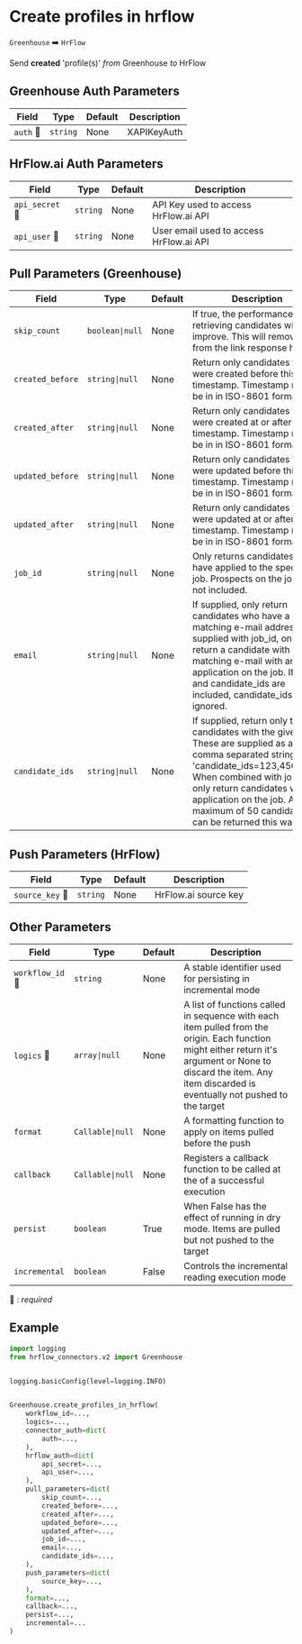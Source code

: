 # Create profiles in hrflow
`Greenhouse` :arrow_right: `HrFlow`

Send **created** 'profile(s)' _from_ Greenhouse _to_ HrFlow



## Greenhouse Auth Parameters

| Field | Type | Default | Description |
| ----- | ---- | ------- | ----------- |
| `auth` :red_circle: | `string` | None | XAPIKeyAuth |

## HrFlow.ai Auth Parameters

| Field | Type | Default | Description |
| ----- | ---- | ------- | ----------- |
| `api_secret` :red_circle: | `string` | None | API Key used to access HrFlow.ai API |
| `api_user` :red_circle: | `string` | None | User email used to access HrFlow.ai API |

## Pull Parameters (Greenhouse)

| Field | Type | Default | Description |
| ----- | ---- | ------- | ----------- |
| `skip_count`  | `boolean\|null` | None | If true, the performance of retrieving candidates will improve. This will remove last from the link response header. |
| `created_before`  | `string\|null` | None | Return only candidates that were created before this timestamp. Timestamp must be in in ISO-8601 format. |
| `created_after`  | `string\|null` | None | Return only candidates that were created at or after this timestamp. Timestamp must be in in ISO-8601 format. |
| `updated_before`  | `string\|null` | None | Return only candidates that were updated before this timestamp. Timestamp must be in in ISO-8601 format. |
| `updated_after`  | `string\|null` | None | Return only candidates that were updated at or after this timestamp. Timestamp must be in in ISO-8601 format. |
| `job_id`  | `string\|null` | None | Only returns candidates who have applied to the specified job. Prospects on the job are not included. |
| `email`  | `string\|null` | None | If supplied, only return candidates who have a matching e-mail address. If supplied with job_id, only return a candidate with a matching e-mail with an application on the job. If email and candidate_ids are included, candidate_ids will be ignored. |
| `candidate_ids`  | `string\|null` | None | If supplied, return only the candidates with the given ids. These are supplied as a comma separated string. e.g.: 'candidate_ids=123,456,789'. When combined with job_id, only return candidates with an application on the job. A maximum of 50 candidates can be returned this way. |

## Push Parameters (HrFlow)

| Field | Type | Default | Description |
| ----- | ---- | ------- | ----------- |
| `source_key` :red_circle: | `string` | None | HrFlow.ai source key |

## Other Parameters

| Field | Type | Default | Description |
| ----- | ---- | ------- | ----------- |
| `workflow_id` :red_circle: | `string` | None | A stable identifier used for persisting in incremental mode |
| `logics` :red_circle: | `array\|null` | None | A list of functions called in sequence with each item pulled from the origin. Each function might either return it's argument or None to discard the item. Any item discarded is eventually not pushed to the target |
| `format`  | `Callable\|null` | None | A formatting function to apply on items pulled before the push |
| `callback`  | `Callable\|null` | None | Registers a callback function to be called at the of a successful execution |
| `persist`  | `boolean` | True | When False has the effect of running in dry mode. Items are pulled but not pushed to the target |
| `incremental`  | `boolean` | False | Controls the incremental reading execution mode |

:red_circle: : *required*

## Example

```python
import logging
from hrflow_connectors.v2 import Greenhouse


logging.basicConfig(level=logging.INFO)


Greenhouse.create_profiles_in_hrflow(
    workflow_id=...,
    logics=...,
    connector_auth=dict(
        auth=...,
    ),
    hrflow_auth=dict(
        api_secret=...,
        api_user=...,
    ),
    pull_parameters=dict(
        skip_count=...,
        created_before=...,
        created_after=...,
        updated_before=...,
        updated_after=...,
        job_id=...,
        email=...,
        candidate_ids=...,
    ),
    push_parameters=dict(
        source_key=...,
    ),
    format=...,
    callback=...,
    persist=...,
    incremental=...
)
```